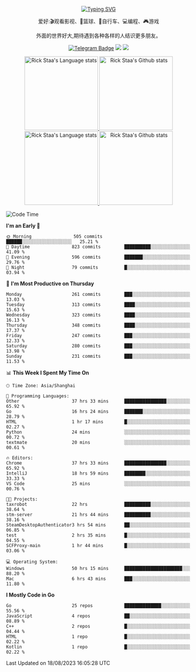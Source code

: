 <div align="center"> 

[![Typing SVG](https://readme-typing-svg.herokuapp.com?size=25&duration=2500&color=eeeeee&vCenter=true&width=200&height=40&lines=Hi+there+%F0%9F%91%8B%F0%9F%8F%BB;I'm+DanBai)](https://git.io/typing-svg)

爱好:🎬观看影视、🏀篮球、🚴自行车、💻编程、🎮游戏

外面的世界好大,期待遇到各种各样的人结识更多朋友。

[![Telegram Badge](https://img.shields.io/badge/-Telegram-blue?style=flat&logo=Telegram&logoColor=white)](https://t.me/danbai9420) 
[![](https://img.shields.io/badge/-Blog-brightgreen?style=flat&logo=Blogger&logoColor=white)](https://p00q.cn)
[![](https://img.shields.io/badge/-Email-red?style=flat&logo=Mail.Ru&logoColor=white)](mailto:danbai@88.com)
</div>

<!-- Light Mode -->
<div align="center"> 
<a href="https://github.com/anuraghazra/github-readme-stats#gh-light-mode-only">
<img height=200 src="https://github-readme-stats.vercel.app/api/top-langs/?username=danbai225&layout=compact&langs_count=10&hide_border=1&role=OWNER,COLLABORATOR#gh-light-mode-only" alt="Rick Staa's Language stats" />
</a>
<a href="https://github.com/anuraghazra/github-readme-stats#gh-light-mode-only">
<img height=200 src="https://github-readme-stats.vercel.app/api?username=danbai225&show_icons=true&count_private=true&line_height=28&hide_border=1&include_all_commits=true&card_width=450&role=OWNER,COLLABORATOR&exclude_repo=github-readme-stats#gh-light-mode-only" alt="Rick Staa's Github stats" />
</a>
</div>

<!-- Dark Mode -->
<div align="center"> 
<a href="https://github.com/anuraghazra/github-readme-stats#gh-dark-mode-only">
<img height=200 src="https://github-readme-stats.vercel.app/api/top-langs/?username=danbai225&layout=compact&langs_count=10&hide_border=1&role=OWNER,COLLABORATOR&theme=github_dark#gh-dark-mode-only" alt="Rick Staa's Language stats" />
</a>
<a href="https://github.com/anuraghazra/github-readme-stats#gh-dark-mode-only">
<img height=200 src="https://github-readme-stats.vercel.app/api?username=danbai225&show_icons=true&count_private=true&line_height=28&hide_border=1&include_all_commits=true&card_width=450&role=OWNER,COLLABORATOR&exclude_repo=github-readme-stats&theme=github_dark#gh-dark-mode-only" alt="Rick Staa's Github stats" />
</a>
</div>

<!--START_SECTION:waka-->
![Code Time](http://img.shields.io/badge/Code%20Time-905%20hrs%2054%20mins-blue)

**I'm an Early 🐤** 

```text
🌞 Morning                505 commits         ██████░░░░░░░░░░░░░░░░░░░   25.21 % 
🌆 Daytime                823 commits         ██████████░░░░░░░░░░░░░░░   41.09 % 
🌃 Evening                596 commits         ███████░░░░░░░░░░░░░░░░░░   29.76 % 
🌙 Night                  79 commits          █░░░░░░░░░░░░░░░░░░░░░░░░   03.94 % 
```
📅 **I'm Most Productive on Thursday** 

```text
Monday                   261 commits         ███░░░░░░░░░░░░░░░░░░░░░░   13.03 % 
Tuesday                  313 commits         ████░░░░░░░░░░░░░░░░░░░░░   15.63 % 
Wednesday                323 commits         ████░░░░░░░░░░░░░░░░░░░░░   16.13 % 
Thursday                 348 commits         ████░░░░░░░░░░░░░░░░░░░░░   17.37 % 
Friday                   247 commits         ███░░░░░░░░░░░░░░░░░░░░░░   12.33 % 
Saturday                 280 commits         ███░░░░░░░░░░░░░░░░░░░░░░   13.98 % 
Sunday                   231 commits         ███░░░░░░░░░░░░░░░░░░░░░░   11.53 % 
```


📊 **This Week I Spent My Time On** 

```text
🕑︎ Time Zone: Asia/Shanghai

💬 Programming Languages: 
Other                    37 hrs 33 mins      ████████████████░░░░░░░░░   65.92 % 
Go                       16 hrs 24 mins      ███████░░░░░░░░░░░░░░░░░░   28.79 % 
HTML                     1 hr 17 mins        █░░░░░░░░░░░░░░░░░░░░░░░░   02.27 % 
Python                   24 mins             ░░░░░░░░░░░░░░░░░░░░░░░░░   00.72 % 
textmate                 20 mins             ░░░░░░░░░░░░░░░░░░░░░░░░░   00.61 % 

🔥 Editors: 
Chrome                   37 hrs 33 mins      ████████████████░░░░░░░░░   65.92 % 
IntelliJ                 18 hrs 59 mins      ████████░░░░░░░░░░░░░░░░░   33.33 % 
VS Code                  25 mins             ░░░░░░░░░░░░░░░░░░░░░░░░░   00.76 % 

🐱‍💻 Projects: 
taxrobot                 22 hrs              ██████████░░░░░░░░░░░░░░░   38.64 % 
stm-server               21 hrs 44 mins      ██████████░░░░░░░░░░░░░░░   38.16 % 
SteamDesktopAuthenticator3 hrs 54 mins       ██░░░░░░░░░░░░░░░░░░░░░░░   06.85 % 
test                     2 hrs 35 mins       █░░░░░░░░░░░░░░░░░░░░░░░░   04.55 % 
SCFProxy-main            1 hr 44 mins        █░░░░░░░░░░░░░░░░░░░░░░░░   03.06 % 

💻 Operating System: 
Windows                  50 hrs 15 mins      ██████████████████████░░░   88.20 % 
Mac                      6 hrs 43 mins       ███░░░░░░░░░░░░░░░░░░░░░░   11.80 % 
```

**I Mostly Code in Go** 

```text
Go                       25 repos            ██████████████░░░░░░░░░░░   55.56 % 
JavaScript               4 repos             ██░░░░░░░░░░░░░░░░░░░░░░░   08.89 % 
C++                      2 repos             █░░░░░░░░░░░░░░░░░░░░░░░░   04.44 % 
HTML                     1 repo              █░░░░░░░░░░░░░░░░░░░░░░░░   02.22 % 
Kotlin                   1 repo              █░░░░░░░░░░░░░░░░░░░░░░░░   02.22 % 
```




 Last Updated on 18/08/2023 16:05:28 UTC
<!--END_SECTION:waka-->
